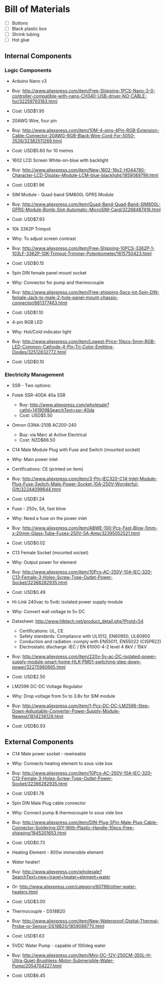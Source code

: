 # Bill of Materials

- [ ] Buttons
- [ ] Black plastic box
- [ ] Shrink tubing
- [ ] Hot glue

## Internal Components

### Logic Components

* Arduino Nano v3
 * Buy: http://www.aliexpress.com/item/Free-Shipping-1PCS-Nano-3-0-controller-compatible-with-nano-CH340-USB-driver-NO-CABLE-for/32259793183.html
 * Cost: USD$1.95
 
* 20AWG Wire, four pin
 * Buy: http://www.aliexpress.com/item/10M-4-pins-4Pin-RGB-Extension-Cable-Connector-20AWG-RGB-Black-Wire-Cord-For-5050-3528/32382511269.html
 * Cost: USD$5.60 for 10 metres
 
* 1602 LCD Screen White-on-blue with backlight
 * Buy: http://www.aliexpress.com/item/New-1602-16x2-HD44780-Character-LCD-Display-Module-LCM-blue-blacklight/1859089799.html
 * Cost: USD$1.96
 
* SIM Module - Quad-band SIM800L GPRS Module
 * Buy: http://www.aliexpress.com/item/Quad-Band-Quad-Band-SIM800L-GPRS-Module-Bomb-Slot-Automatic-MicroSIM-Card/32268487416.html
 * Cost: USD$7.93
 
* 10k 3362P Trimpot
 * Why: To adjust screen contrast
 * Buy: http://www.aliexpress.com/item/Free-Shipping-10PCS-3362P-1-103LF-3362P-10K-Trimpot-Trimmer-Potentiometer/1615750423.html
 * Cost: USD$0.15

* 5pin DIN female panel mount socket
 * Why: Connector for pump and thermocouple
 * Buy: http://www.aliexpress.com/item/Free-shipping-5pcs-lot-5pin-DIN-female-Jack-to-male-2-hole-panel-mount-chassis-connector/661377463.html
 * Cost: USD$1.10

* 4-pin RGB LED
 * Why: Hot/Cold indicator light
 * Buy: http://www.aliexpress.com/item/Lowest-Price-10pcs-5mm-RGB-LED-Common-Cathode-4-Pin-Tri-Color-Emitting-Diodes/32512832772.html
 * Cost: USD$0.10

### Electricity Management
* SSR - Two options:
 * Fotek SSR-40DA 40a SSR
    * Buy: http://www.aliexpress.com/wholesale?catId=141909&SearchText=ssr-40da
    * Cost: USD$5.50
 * Omron G3NA-210B AC200-240
    * Buy: via Marc at Active Electrical
    * Cost: NZD$66.50

* C14 Male Module Plug with Fuse and Switch (mounted socket)
 * Why: Main power inlet
 * Certifications:  CE  (printed on item)
 * Buy: http://www.aliexpress.com/item/3-Pin-IEC320-C14-Inlet-Module-Plug-Fuse-Switch-Male-Power-Socket-10A-250V-Wonderful-Gift/32244099644.html
 * Cost: USD$1.24
 
* Fuse - 250v, 5A, fast blow
 * Why: Need a fuse on the power inlet
 * Buy: http://www.aliexpress.com/item/ABWE-100-Pcs-Fast-Blow-5mm-x-20mm-Glass-Tube-Fuses-250V-5A-Amp/32395052521.html
 * Cost: USD$0.02

* C13 Female Socket (mounted socket)
 * Why: Output power for element
 * Buy: http://www.aliexpress.com/item/10Pcs-AC-250V-10A-IEC-320-C13-Female-3-Holes-Screw-Type-Outlet-Power-Socket/32366282935.html
 * Cost: USD$0.49

* Hi-Link 240vac to 5vdc isolated power supply module
 * Why: Convert wall voltage to 5v DC
 * Datasheet: http://www.hlktech.net/product_detail.php?ProId=54
    * Certifications: UL, CE
    * Safety standards: Compliance with UL1012, EN60950, UL60950
    * Conduction and radiation :comply with EN55011, EN55022 (CISPR22)
    * Electrostatic discharge :IEC / EN 61000-4-2 level 4 8kV / 15kV
 * Buy: http://www.aliexpress.com/item/220v-5v-ac-DC-isolated-power-supply-module-smart-home-HLK-PM01-switching-step-down-power/32275980665.html
 * Cost: USD$2.50
 
* LM2596 DC-DC Voltage Regulator
 * Why: Drop voltage from 5v to 3.8v for SIM module
 * Buy: http://www.aliexpress.com/item/1-Pcs-DC-DC-LM2596-Step-Down-Adjustable-Converter-Power-Supply-Module-Newest/1814236129.html
 * Cost: USD$0.93


## External Components

* C14 Male power socket - rewireable
 * Why: Connects heating element to sous vide box
 * Buy: http://www.aliexpress.com/item/10Pcs-AC-250V-10A-IEC-320-C13-Female-3-Holes-Screw-Type-Outlet-Power-Socket/32366282935.html
 * Cost: USD$1.78

* 5pin DIN Male Plug cable connector
 * Why: Connect pump & thermocouple to sous vide box
 * Buy: http://www.aliexpress.com/item/DIN-Plug-5Pin-Male-Plug-Cable-Connector-Soldering-DIY-With-Plastic-Handle-10pcs-Free-shipping/1845201653.html
 * Cost: USD$0.73

* Heating Element - 800w immersible element
 * Water heater!
 * Buy: http://www.aliexpress.com/wholesale?SearchText=new+travel+heater+element+water
 * Or: http://www.aliexpress.com/category/60799/other-water-heaters.html
 * Cost: USD$3.00

* Thermocouple - DS18B20
 * Buy: http://www.aliexpress.com/item/New-Waterproof-Digital-Thermal-Probe-or-Sensor-DS18B20/1859089770.html
 * Cost: USD$1.63
 
* 5VDC Water Pump - capable of 100deg water
 * Buy: http://www.aliexpress.com/item/Mini-DC-12V-250CM-350L-H-Ultra-Quiet-Brushless-Motor-Submersible-Water-Pump/2054704227.html
 * Cost: USD$6.45

